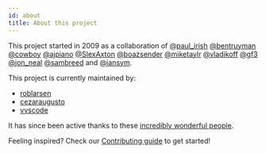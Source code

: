 ```yaml
---
id: about
title: About this project
---
```


This project started in 2009 as a collaboration of [@paul_irish](https://twitter.com/paul_irish) [@bentruyman](https://twitter.com/bentruyman) [@cowboy](https://twitter.com/cowboy) [@ajpiano](https://twitter.com/ajpiano)  [@SlexAxton](https://twitter.com/slexaxton) [@boazsender](https://twitter.com/boazsender) [@miketaylr](https://twitter.com/miketaylr) [@vladikoff](https://twitter.com/vladikoff) [@gf3](https://twitter.com/gf3) [@jon_neal](https://twitter.com/jon_neal) [@sambreed](https://twitter.com/sambreed) and [@iansym](https://twitter.com/iansym).

This project is currently maintained by:

- [roblarsen](https://github.com/roblarsen)
- [cezaraugusto](https://github.com/cezaraugusto)
- [vvscode](https://github.com/vvscode)

It has since been active thanks to these [incredibly wonderful people](https://github.com/h5bp/Front-end-Developer-Interview-Questions/blob/master/CONTRIBUTORS.md).

Feeling inspired? Check our [Contributing guide](https://github.com/h5bp/Front-end-Developer-Interview-Questions/blob/master/.github/CONTRIBUTING.md) to get started!

